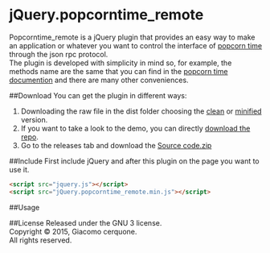 # jQuery.popcorntime_remote
Popcorntime_remote is a jQuery plugin that provides an easy way to make an application or whatever you want to control the interface of [popcorn time](http://www.google.it) through the json rpc protocol.<br>
The plugin is developed with simplicity in mind so, for example, the methods name are the same that you can find in the [popcorn time documention](https://git.popcorntime.io/popcorntime/desktop/blob/master/docs/json-rpc-api.md) and there are many other conveniences.

##Download
You can get the plugin in different ways:

1. Downloading the raw file in the dist folder choosing the [clean]() or [minified]() version.
2. If you want to take a look to the demo, you can directly [download the repo](https://github.com/giacomocerquone/jQuery.popcorntime_remote/archive/master.zip).
3. Go to the releases tab and download the [Source code.zip]()

##Include
First include jQuery and after this plugin on the page you want to use it.
```html
<script src="jquery.js"></script>
<script src="jQuery.popcorntime_remote.min.js"></script>
```

##Usage


##License
Released under the GNU 3 license.<br>
Copyright © 2015, Giacomo cerquone.<br>
All rights reserved.
